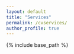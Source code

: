 ```yaml
---
layout: default
title: "Services"
permalink: /cvservices/
author_profile: true
---
```


{% include base_path %}
